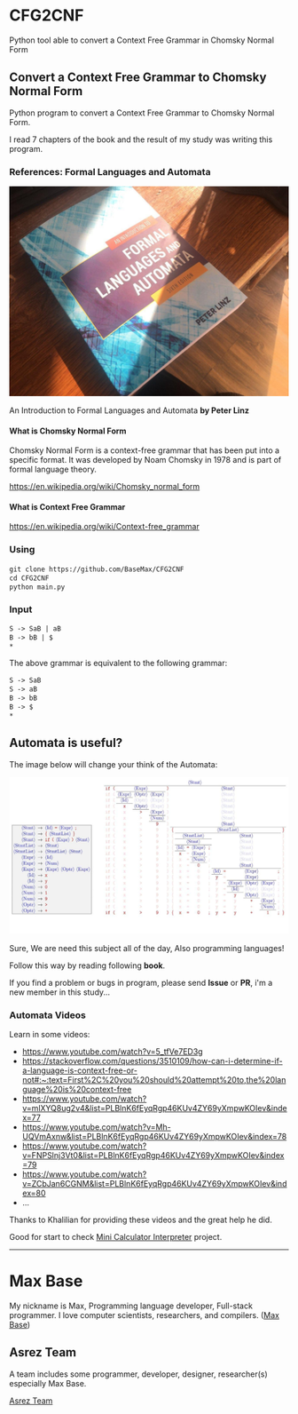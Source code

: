# CFG2CNF

Python tool able to convert a Context Free Grammar in Chomsky Normal Form

## Convert a Context Free Grammar to Chomsky Normal Form

Python program to convert a Context Free Grammar to Chomsky Normal Form.

I read 7 chapters of the book and the result of my study was writing this program.

### References: Formal Languages and Automata

![Context Free Grammar Book](book.jpg)

An Introduction to Formal Languages and Automata **by Peter Linz**

#### What is Chomsky Normal Form

Chomsky Normal Form is a context-free grammar that has been put into a specific format. It was developed by Noam Chomsky in 1978 and is part of formal language theory.

https://en.wikipedia.org/wiki/Chomsky_normal_form

#### What is Context Free Grammar

https://en.wikipedia.org/wiki/Context-free_grammar

### Using

```
git clone https://github.com/BaseMax/CFG2CNF
cd CFG2CNF
python main.py
```

### Input

```
S -> SaB | aB
B -> bB | $
*
```

The above grammar is equivalent to the following grammar:

```
S -> SaB
S -> aB
B -> bB
B -> $
*
```

## Automata is useful?

The image below will change your think of the Automata:

![Grammer sample image](grammer.jpg)

Sure, We are need this subject all of the day, Also programming languages!

Follow this way by reading following **book**.

If you find a problem or bugs in program, please send **Issue** or **PR**, i'm a new member in this study...

### Automata Videos

Learn in some videos:

- https://www.youtube.com/watch?v=5_tfVe7ED3g
- https://stackoverflow.com/questions/3510109/how-can-i-determine-if-a-language-is-context-free-or-not#:~:text=First%2C%20you%20should%20attempt%20to,the%20language%20is%20context-free
- https://www.youtube.com/watch?v=mlXYQ8ug2v4&list=PLBlnK6fEyqRgp46KUv4ZY69yXmpwKOIev&index=77
- https://www.youtube.com/watch?v=Mh-UQVmAxnw&list=PLBlnK6fEyqRgp46KUv4ZY69yXmpwKOIev&index=78
- https://www.youtube.com/watch?v=FNPSlnj3Vt0&list=PLBlnK6fEyqRgp46KUv4ZY69yXmpwKOIev&index=79
- https://www.youtube.com/watch?v=ZCbJan6CGNM&list=PLBlnK6fEyqRgp46KUv4ZY69yXmpwKOIev&index=80
- ...

Thanks to Khalilian for providing these videos and the great help he did.

Good for start to check [Mini Calculator Interpreter](https://github.com/BaseMax/MiniCalculatorInterpreter) project.

---------

# Max Base

My nickname is Max, Programming language developer, Full-stack programmer. I love computer scientists, researchers, and compilers. ([Max Base](https://maxbase.org/))

## Asrez Team

A team includes some programmer, developer, designer, researcher(s) especially Max Base.

[Asrez Team](https://www.asrez.com/)

